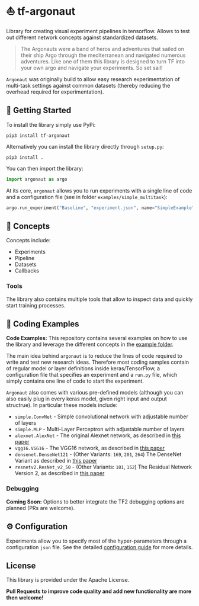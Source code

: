 # ⛵ tf-argonaut

Library for creating visual experiment pipelines in tensorflow. Allows to test out different network concepts against standardized datasets.

> The Argonauts were a band of heros and adventures that sailed on their ship Argo through the mediterranean and navigated numerous adventures.
> Like one of them this library is designed to turn TF into your own argo and navigate your experiments.
> So set sail!

`Argonaut` was originally build to allow easy research experimentation of multi-task settings against common datasets (thereby reducing the overhead required for experimentation).

## 👶 Getting Started

To install the library simply use PyPi:
```
pip3 install tf-argonaut
```

Alternatively you can install the library directly through `setup.py`:
```
pip3 install .
```

You can then import the library:
```python
import argonaut as argo
```

At its core, `argonaut` allows you to run experiments with a single line of code and a configuration file (see in folder `examples/simple_multitask`):

```python
argo.run_experiment("Baseline", "experiment.json", name="SimpleExample")
```

## 📜 Concepts

Concepts include:

* Experiments
* Pipeline
* Datasets
* Callbacks

### Tools

The library also contains multiple tools that allow to inspect data and quickly start training processes.

## 💾‍ Coding Examples

**Code Examples:** This repository contains several examples on how to use the library and leverage the different concepts in the [example folder](examples/readme.md).

The main idea behind `argonaut` is to reduce the lines of code required to write and test new research ideas.
Therefore most coding samples contain of regular model or layer definitions inside keras/TensorFlow, a configuration file that specifies an experiment and a `run.py` file, which simply contains one line of code to start the experiment.

`Argonaut` also comes with various pre-defined models (although you can also easily plug in every keras model, given right input and output structrue).
In particular these models include:

* `simple.ConvNet` - Simple convolutional network with adjustable number of layers
* `simple.MLP` - Multi-Layer Perceptron with adjustable number of layers
* `alexnet.AlexNet` - The original Alexnet network, as described in [this paper](https://papers.nips.cc/paper/4824-imagenet-classification-with-deep-convolutional-neural-networks.pdf)
* `vgg16.VGG16` - The VGG16 network, as described in [this paper](https://arxiv.org/abs/1409.1556)
* `densenet.DenseNet121` - (Other Variants: `169`, `201`, `264`) The DenseNet Variant as described in [this paper](https://arxiv.org/abs/1608.06993)
* `resnetv2.ResNet_v2_50` - (Other Variants: `101`, `152`) The Residual Network Version 2, as described in [this paper](https://arxiv.org/abs/1603.05027)

### Debugging

**Coming Soon:** Options to better integrate the TF2 debugging options are planned (PRs are welcome).

## ⚙ Configuration

Experiments allow you to specify most of the hyper-parameters through a configuration `json` file. See the detailed [configuration guide](config.md) for more details.

## License

This library is provided under the Apache License.

**Pull Requests to improve code quality and add new functionality are more then welcome!**